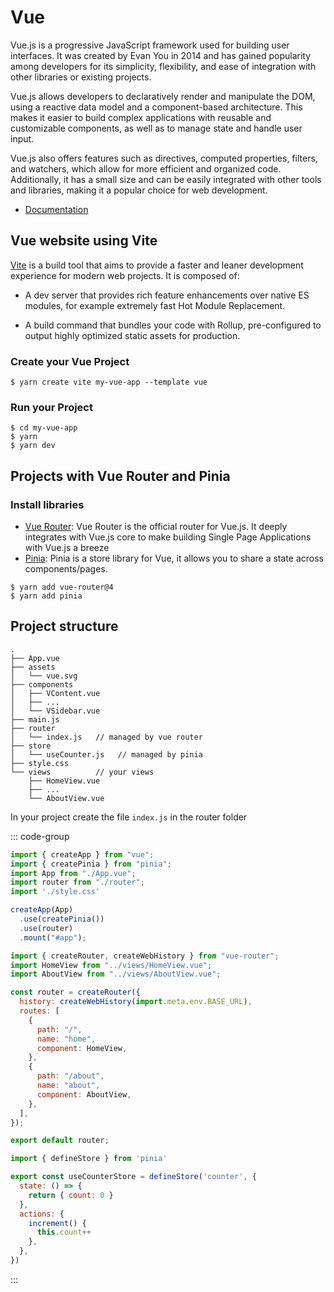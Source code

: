 # Vue 

Vue.js is a progressive JavaScript framework used for building user interfaces. It was created by Evan You in 2014 and has gained popularity among developers for its simplicity, flexibility, and ease of integration with other libraries or existing projects.

Vue.js allows developers to declaratively render and manipulate the DOM, using a reactive data model and a component-based architecture. This makes it easier to build complex applications with reusable and customizable components, as well as to manage state and handle user input.

Vue.js also offers features such as directives, computed properties, filters, and watchers, which allow for more efficient and organized code. Additionally, it has a small size and can be easily integrated with other tools and libraries, making it a popular choice for web development.

* [Documentation](https://vuejs.org/guide/introduction.html)

## Vue website using Vite

[Vite](https://vitejs.dev) is a build tool that aims to provide a faster and leaner development experience for modern web projects. It is composed of:

* A dev server that provides rich feature enhancements over native ES modules, for example extremely fast Hot Module Replacement.

* A build command that bundles your code with Rollup, pre-configured to output highly optimized static assets for production.

### Create your Vue Project

```
$ yarn create vite my-vue-app --template vue
```

### Run your Project

```
$ cd my-vue-app
$ yarn
$ yarn dev
```

## Projects with Vue Router and Pinia 

### Install libraries

* [Vue Router](https://router.vuejs.org): Vue Router is the official router for Vue.js. It deeply integrates with Vue.js core to make building Single Page Applications with Vue.js a breeze
* [Pinia](https://pinia.vuejs.org): Pinia is a store library for Vue, it allows you to share a state across components/pages. 

```
$ yarn add vue-router@4
$ yarn add pinia
```

## Project structure

```
.
├── App.vue
├── assets
│   └── vue.svg
├── components
│   ├── VContent.vue
│   ├── ...
│   └── VSidebar.vue
├── main.js
├── router
│   └── index.js   // managed by vue router
├── store
│   └── useCounter.js   // managed by pinia
├── style.css
└── views          // your views
    ├── HomeView.vue
    ├── ...
    └── AboutView.vue
```


In your project create the file `index.js` in the router folder

::: code-group
```js [main.js]
import { createApp } from "vue";
import { createPinia } from "pinia";
import App from "./App.vue";
import router from "./router";
import './style.css'

createApp(App)
  .use(createPinia())
  .use(router)
  .mount("#app");
```

```js [router/index.js]
import { createRouter, createWebHistory } from "vue-router";
import HomeView from "../views/HomeView.vue";
import AboutView from "../views/AboutView.vue";

const router = createRouter({
  history: createWebHistory(import.meta.env.BASE_URL),
  routes: [
    {
      path: "/",
      name: "home",
      component: HomeView,
    },
    {
      path: "/about",
      name: "about",
      component: AboutView,
    },
  ],
});

export default router;
```

```js [store/useCounter.js]
import { defineStore } from 'pinia'

export const useCounterStore = defineStore('counter', {
  state: () => {
    return { count: 0 }
  },
  actions: {
    increment() {
      this.count++
    },
  },
})
```

:::